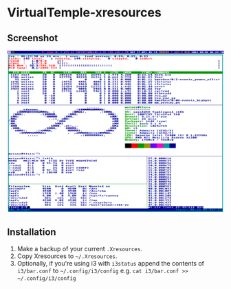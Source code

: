 # VirtualTemple-xresources

## Screenshot
![screenshot](assets/ss.png?raw=true "VirtualTemple")


## Installation
1. Make a backup of your current `.Xresources`.
2. Copy Xresources to `~/.Xresources`.
3. Optionally, if you're using i3 with `i3status` append the contents of `i3/bar.conf` to `~/.config/i3/config` e.g. `cat i3/bar.conf >> ~/.config/i3/config`
